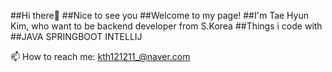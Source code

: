 ##Hi there👋
##Nice to see you
##Welcome to my page!
##I'm Tae Hyun Kim, who want to be backend developer from S.Korea
##Things i code with 
##JAVA SPRINGBOOT INTELLIJ

📫 How to reach me: kth121211_@naver.com

